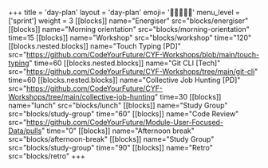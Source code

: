 +++
title = 'day-plan'
layout = 'day-plan'
emoji= '🧑🏾‍🤝‍🧑🏾'
menu_level = ['sprint']
weight = 3
[[blocks]]
name="Energiser"
src="blocks/energiser"
[[blocks]]
name="Morning orientation"
src="blocks/morning-orientation"
time=15
[[blocks]]
name="Workshop"
src="blocks/workshop"
time="120"
    [[blocks.nested.blocks]]
      name="Touch Typing [PD]"
      src="https://github.com/CodeYourFuture/CYF-Workshops/blob/main/touch-typing"
      time=60
    [[blocks.nested.blocks]]
      name="Git CLI [Tech]"
      src="https://github.com/CodeYourFuture/CYF-Workshops/tree/main/git-cli"
      time=60
    [[blocks.nested.blocks]]
      name="Collective Job Hunting [PD]"
      src="https://github.com/CodeYourFuture/CYF-Workshops/tree/main/collective-job-hunting"
      time=30
[[blocks]]
name="lunch"
src="blocks/lunch"
[[blocks]]
name="Study Group"
src="blocks/study-group"
time="60"
[[blocks]]
name="Code Review"
src="https://github.com/CodeYourFuture/Module-User-Focused-Data/pulls"
time="0"
[[blocks]]
name="Afternoon break"
src="blocks/afternoon-break"
[[blocks]]
name="Study Group"
src="blocks/study-group"
time="90"
[[blocks]]
name="Retro"
src="blocks/retro"
+++
